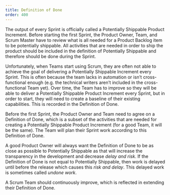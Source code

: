 ```yaml
---
title: Definition of Done
order: 400
---
```


The output of every Sprint is officially called a Potentially Shippable Product Increment. Before starting the first Sprint, the Product Owner, Team, and Scrum Master have to review what is all needed for a Product Backlog item to be potentially shippable. All activities that are needed in order to ship the product should be included in the definition of Potentially Shippable and therefore should be done during the Sprint.

Unfortunately, when Teams start using Scrum, they are often not able to achieve the goal of delivering a Potentially Shippable Increment every Sprint. This is often because the team lacks in automation or isn’t cross-functional enough (e.g. the technical writers aren’t included in the cross-functional Team yet). Over time, the Team has to improve so they will be able to deliver a Potentially Shippable Product Increment every Sprint, but in order to start, they will need to create a baseline of their existing capabilities. This is recorded in the Definition of Done.

Before the first Sprint, the Product Owner and Team need to agree on a Definition of Done, which is a subset of the activities that are needed for creating a Potentially Shippable Product Increment (for a good Team, it will be the same). The Team will plan their Sprint work according to this Definition of Done.

A good Product Owner will always want the Definition of Done to be as close as possible to Potentially Shippable as that will increase the transparency in the development and decrease *delay and risk*. If the Definition of Done is not equal to Potentially Shippable, then work is delayed until before the release which causes this *risk and delay*. This delayed work is sometimes called *undone work*.

A Scrum Team should continuously improve, which is reflected in extending their Definition of Done.